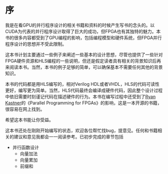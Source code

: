# 序

我是在看GPU的并行程序设计的相关书籍和资料的时候产生写书的念头的。以CUDA为代表的并行程序设计取得了巨大的成功，但FPGA也有其独特的魅力。本书的很多内容都受到了GPU编程的影响，包括编程模型和硬件系统，但FPGA并行程序设计的思想并不受此限制。

这本书计划主要通过一些例子来阐述一些基本的设计思想，尽管也提供了一些针对FPGA硬件资源和HLS编程的一些说明，但还是假定读者具有相关的背景知识后再来阅读本书。当然，本书的例子足够的简单，可以确保基本不需要任何其他的背景知识。

本书的代码都是用HLS编写的，相对Verilog HDL或者VHDL，HLS的代码可读性更好，编写更为简单。当然，HLS代码最终会编译成硬件代码，因此整个设计过程中依旧需要时刻谨记代码在描述硬件的行为。本书在编写过程中还受到了[Ryan Kastner](https://www.semanticscholar.org/author/Ryan-Kastner/1749986)的《Parallel Programming for FPGAs》的影响，这是一本开源的书籍，很容易在网上找到。

希望这本书能让你受益。

这本书还处在刚刚开始编写的状态，欢迎各位帮忙找bug，提意见。任何和书籍相关的建议和意见我都会一一阅读参考。已初步完成的章节包括

* 并行函数设计
  * 向量加法
  * 向量累加
  * 前缀和

